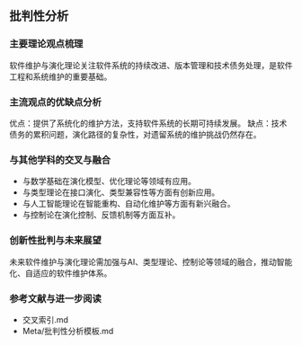## 批判性分析

### 主要理论观点梳理
软件维护与演化理论关注软件系统的持续改进、版本管理和技术债务处理，是软件工程和系统维护的重要基础。

### 主流观点的优缺点分析
优点：提供了系统化的维护方法，支持软件系统的长期可持续发展。
缺点：技术债务的累积问题，演化路径的复杂性，对遗留系统的维护挑战仍然存在。

### 与其他学科的交叉与融合
- 与数学基础在演化模型、优化理论等领域有应用。
- 与类型理论在接口演化、类型兼容性等方面有创新应用。
- 与人工智能理论在智能重构、自动化维护等方面有新兴融合。
- 与控制论在演化控制、反馈机制等方面互补。

### 创新性批判与未来展望
未来软件维护与演化理论需加强与AI、类型理论、控制论等领域的融合，推动智能化、自适应的软件维护体系。

### 参考文献与进一步阅读
- 交叉索引.md
- Meta/批判性分析模板.md 